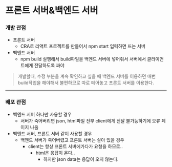 # 프론트 서버&백엔드 서버

### 개발 관점

- 프론트 서버
    - CRA로 리액트 프로젝트를 만들어서 npm start 입력하면 뜨는 서버
- 백엔드 서버
    - npm build 실행해서 build파일을 백엔드 서버에 넣어줘서 서버에서 클라이언트에게 전달하도록 짜야

> 개발할때, 수정 부분을 계속 확인하고 싶을 때 백엔드 서버를 이용하면 매번 build작업을 해야해서 불편하므로 따로 떼어놓고 프론트 서버를 이용한다.
> 

---

### 배포 관점

- 백엔드 서버 하나만 사용할 경우
    - 서버가 죽어버리면 json, html파일 전부 client에게 전달 불가능하기에 오류 페이지 나옴
- 백엔드 서버, 프론트 서버 같이 사용할 경우
    - 백엔드 서버가 죽어버렸고 프론트 서버는 살아 있을 경우
        - client는 항상 프론트 서버에가다가 요청을 하므로..
            - html은 응답이 온다..
                - 하지만 json data는 응답이 오지 않는다.